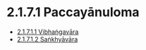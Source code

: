 # 2.1.7.1 Paccayānuloma

* [2.1.7.1.1 Vibhaṅgavāra](2.1.7.1/2.1.7.1.1.md)
* [2.1.7.1.2 Saṅkhyāvāra](2.1.7.1/2.1.7.1.2.md)
